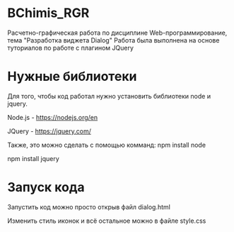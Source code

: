 # BChimis_RGR
Расчетно-графическая работа по дисциплине Web-программирование, тема "Разработка виджета Dialog"
Работа была выполнена на основе туториалов по работе с плагином JQuery
# Нужные библиотеки
Для того, чтобы код работал нужно установить библиотеки node и jquery.

Node.js - https://nodejs.org/en

JQuery - https://jquery.com/

Также, это можно сделать с помощью комманд:
npm install node

npm install jquery

# Запуск кода
Запустить код можно просто открыв файл dialog.html

Изменить стиль иконок и всё остальное можно в файле style.css
